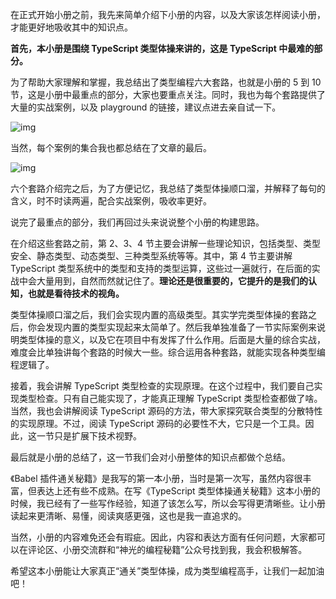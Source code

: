 在正式开始小册之前，我先来简单介绍下小册的内容，以及大家该怎样阅读小册，才能更好地吸收其中的知识点。

**首先，本小册是围绕 TypeScript 类型体操来讲的，这是 TypeScript 中最难的部分。**

为了帮助大家理解和掌握，我总结出了类型编程六大套路，也就是小册的 5 到 10 节，这是小册中最重点的部分，大家也要重点关注。同时，我也为每个套路提供了大量的实战案例，以及 playground 的链接，建议点进去亲自试一下。

![img](https://p3-juejin.byteimg.com/tos-cn-i-k3u1fbpfcp/83554d4c736c46c3b8b5648cace22a27~tplv-k3u1fbpfcp-zoom-in-crop-mark:3024:0:0:0.awebp?)

当然，每个案例的集合我也都总结在了文章的最后。

![img](https://p3-juejin.byteimg.com/tos-cn-i-k3u1fbpfcp/a450fddd86db4c609d26e0a2797a5b68~tplv-k3u1fbpfcp-zoom-in-crop-mark:3024:0:0:0.awebp?)

六个套路介绍完之后，为了方便记忆，我总结了类型体操顺口溜，并解释了每句的含义，时不时读两遍，配合实战案例，吸收率更好。

说完了最重点的部分，我们再回过头来说说整个小册的构建思路。

在介绍这些套路之前，第 2、3、4 节主要会讲解一些理论知识，包括类型、类型安全、静态类型、动态类型、三种类型系统等等。其中，第 4 节主要讲解 TypeScript 类型系统中的类型和支持的类型运算，这些过一遍就行，在后面的实战中会大量用到，自然而然就记住了。**理论还是很重要的，它提升的是我们的认知，也就是看待技术的视角。**

类型体操顺口溜之后，我们会实现内置的高级类型。其实学完类型体操的套路之后，你会发现内置的类型实现起来太简单了。然后我单独准备了一节实际案例来说明类型体操的意义，以及它在项目中有发挥了什么作用。后面是大量的综合实战，难度会比单独讲每个套路的时候大一些。综合运用各种套路，就能实现各种类型编程逻辑了。

接着，我会讲解 TypeScript 类型检查的实现原理。在这个过程中，我们要自己实现类型检查。只有自己能实现了，才能真正理解 TypeScript 类型检查都做了啥。当然，我也会讲解阅读 TypeScript 源码的方法，带大家探究联合类型的分散特性的实现原理。不过，阅读 TypeScript 源码的必要性不大，它只是一个工具。因此，这一节只是扩展下技术视野。

最后就是小册的总结了，这一节我们会对小册整体的知识点都做个总结。

《Babel 插件通关秘籍》是我写的第一本小册，当时是第一次写，虽然内容很丰富，但表达上还有些不成熟。在写《TypeScript 类型体操通关秘籍》这本小册的时候，我已经有了一些写作经验，知道了该怎么写，所以会写得更清晰些。让小册读起来更清晰、易懂，阅读爽感更强，这也是我一直追求的。

当然，小册的内容难免还会有瑕疵。因此，内容和表达方面有任何问题，大家都可以在评论区、小册交流群和“神光的编程秘籍”公众号找到我，我会积极解答。

希望这本小册能让大家真正“通关”类型体操，成为类型编程高手，让我们一起加油吧！